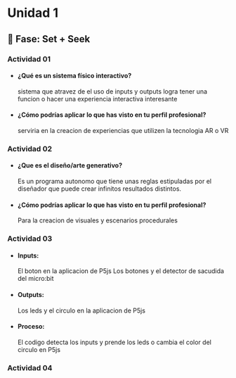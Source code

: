 # Unidad 1

## 🔎 Fase: Set + Seek

### Actividad 01

* #### ¿Qué es un sistema físico interactivo?
  sistema que atravez de el uso de inputs y outputs logra tener una funcion o hacer una experiencia interactiva interesante
* #### ¿Cómo podrías aplicar lo que has visto en tu perfil profesional?
  serviria en la creacion de experiencias que utilizen la tecnologia AR o VR

### Actividad 02
* #### ¿Que es el diseño/arte generativo?
  Es un programa autonomo que tiene unas reglas estipuladas por el diseñador que puede crear infinitos resultados distintos.
* #### ¿Cómo podrías aplicar lo que has visto en tu perfil profesional?
  Para la creacion de visuales y escenarios procedurales

### Actividad 03
* #### Inputs:
  El boton en la aplicacion de P5js Los botones y el detector de sacudida del micro:bit
* #### Outputs:
  Los leds y el circulo en la aplicacion de P5js
* #### Proceso:
  El codigo detecta los inputs y prende los leds o cambia el color del circulo en P5js

### Actividad 04
